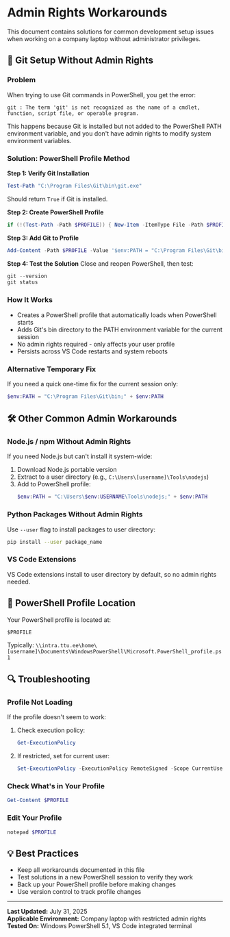 # Admin Rights Workarounds

This document contains solutions for common development setup issues when working on a company laptop without administrator privileges.

## 🔧 Git Setup Without Admin Rights

### Problem
When trying to use Git commands in PowerShell, you get the error:
```
git : The term 'git' is not recognized as the name of a cmdlet, function, script file, or operable program.
```

This happens because Git is installed but not added to the PowerShell PATH environment variable, and you don't have admin rights to modify system environment variables.

### Solution: PowerShell Profile Method

**Step 1: Verify Git Installation**
```powershell
Test-Path "C:\Program Files\Git\bin\git.exe"
```
Should return `True` if Git is installed.

**Step 2: Create PowerShell Profile**
```powershell
if (!(Test-Path -Path $PROFILE)) { New-Item -ItemType File -Path $PROFILE -Force }
```

**Step 3: Add Git to Profile**
```powershell
Add-Content -Path $PROFILE -Value '$env:PATH = "C:\Program Files\Git\bin;" + $env:PATH'
```

**Step 4: Test the Solution**
Close and reopen PowerShell, then test:
```powershell
git --version
git status
```

### How It Works
- Creates a PowerShell profile that automatically loads when PowerShell starts
- Adds Git's bin directory to the PATH environment variable for the current session
- No admin rights required - only affects your user profile
- Persists across VS Code restarts and system reboots

### Alternative Temporary Fix
If you need a quick one-time fix for the current session only:
```powershell
$env:PATH = "C:\Program Files\Git\bin;" + $env:PATH
```

## 🛠 Other Common Admin Workarounds

### Node.js / npm Without Admin Rights
If you need Node.js but can't install it system-wide:
1. Download Node.js portable version
2. Extract to a user directory (e.g., `C:\Users\[username]\Tools\nodejs`)
3. Add to PowerShell profile:
   ```powershell
   $env:PATH = "C:\Users\$env:USERNAME\Tools\nodejs;" + $env:PATH
   ```

### Python Packages Without Admin Rights
Use `--user` flag to install packages to user directory:
```bash
pip install --user package_name
```

### VS Code Extensions
VS Code extensions install to user directory by default, so no admin rights needed.

## 📝 PowerShell Profile Location
Your PowerShell profile is located at:
```
$PROFILE
```
Typically: `\\intra.ttu.ee\home\[username]\Documents\WindowsPowerShell\Microsoft.PowerShell_profile.ps1`

## 🔍 Troubleshooting

### Profile Not Loading
If the profile doesn't seem to work:
1. Check execution policy:
   ```powershell
   Get-ExecutionPolicy
   ```
2. If restricted, set for current user:
   ```powershell
   Set-ExecutionPolicy -ExecutionPolicy RemoteSigned -Scope CurrentUser
   ```

### Check What's in Your Profile
```powershell
Get-Content $PROFILE
```

### Edit Your Profile
```powershell
notepad $PROFILE
```

## 💡 Best Practices
- Keep all workarounds documented in this file
- Test solutions in a new PowerShell session to verify they work
- Back up your PowerShell profile before making changes
- Use version control to track profile changes

---

**Last Updated:** July 31, 2025  
**Applicable Environment:** Company laptop with restricted admin rights  
**Tested On:** Windows PowerShell 5.1, VS Code integrated terminal
